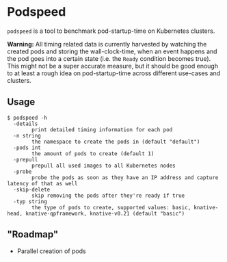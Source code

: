 # Podspeed

`podspeed` is a tool to benchmark pod-startup-time on Kubernetes clusters. 

**Warning:** All timing related data is currently harvested by watching the created pods
and storing the wall-clock-time, when an event happens and the pod goes into a certain
state (i.e. the `Ready` condition becomes true). This might not be a super accurate
measure, but it should be good enough to at least a rough idea on pod-startup-time
across different use-cases and clusters.

## Usage

```
$ podspeed -h
  -details
    	print detailed timing information for each pod
  -n string
    	the namespace to create the pods in (default "default")
  -pods int
    	the amount of pods to create (default 1)
  -prepull
    	prepull all used images to all Kubernetes nodes
  -probe
    	probe the pods as soon as they have an IP address and capture latency of that as well
  -skip-delete
    	skip removing the pods after they're ready if true
  -typ string
    	the type of pods to create, supported values: basic, knative-head, knative-qpframework, knative-v0.21 (default "basic")
```

## "Roadmap"

- Parallel creation of pods
